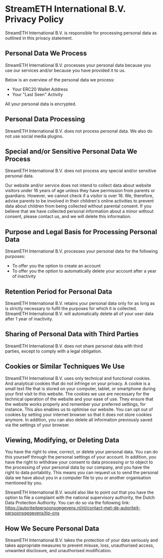 # StreamETH International B.V. Privacy Policy

StreamETH International B.V. is responsible for processing personal data as outlined in this privacy statement.

## Personal Data We Process

StreamETH International B.V. processes your personal data because you use our services and/or because you have provided it to us.

Below is an overview of the personal data we process:

- Your ERC20 Wallet Address
- Your "Last Seen" Activity

All your personal data is encrypted.

## Personal Data Processing

StreamETH International B.V. does not process personal data. We also do not use social media plugins.

## Special and/or Sensitive Personal Data We Process

StreamETH International B.V. does not process any special and/or sensitive personal data.

Our website and/or service does not intend to collect data about website visitors under 16 years of age unless they have permission from parents or guardians. However, we cannot check if a visitor is over 16. We, therefore, advise parents to be involved in their children's online activities to prevent data about children from being collected without parental consent. If you believe that we have collected personal information about a minor without consent, please contact us, and we will delete this information.

## Purpose and Legal Basis for Processing Personal Data

StreamETH International B.V. processes your personal data for the following purposes:

- To offer you the option to create an account
- To offer you the option to automatically delete your account after a year of inactivity

## Retention Period for Personal Data

StreamETH International B.V. retains your personal data only for as long as is strictly necessary to fulfil the purposes for which it is collected. StreamETH International B.V. will automatically delete all of your user data after 1 year of inactivity.

## Sharing of Personal Data with Third Parties

StreamETH International B.V. does not share personal data with third parties, except to comply with a legal obligation.

## Cookies or Similar Techniques We Use

StreamETH International B.V. uses only technical and functional cookies. And analytical cookies that do not infringe on your privacy. A cookie is a small text file that is stored on your computer, tablet, or smartphone during your first visit to this website. The cookies we use are necessary for the technical operation of the website and your ease of use. They ensure that the website works properly and remember your preferred settings, for instance. This also enables us to optimise our website. You can opt out of cookies by setting your internet browser so that it does not store cookies anymore. In addition, you can also delete all information previously saved via the settings of your browser.

## Viewing, Modifying, or Deleting Data

You have the right to view, correct, or delete your personal data. You can do this yourself through the personal settings of your account. In addition, you have the right to withdraw your consent to data processing or to object to the processing of your personal data by our company, and you have the right to data portability. This means you can request us to send the personal data we have about you in a computer file to you or another organisation mentioned by you.

StreamETH International B.V. would also like to point out that you have the option to file a complaint with the national supervisory authority, the Dutch Data Protection Authority. You can do so via the following link: https://autoriteitpersoonsgegevens.nl/nl/contact-met-de-autoriteit-persoonsgegevens/tip-ons

## How We Secure Personal Data

StreamETH International B.V. takes the protection of your data seriously and takes appropriate measures to prevent misuse, loss, unauthorised access, unwanted disclosure, and unauthorised modification.
